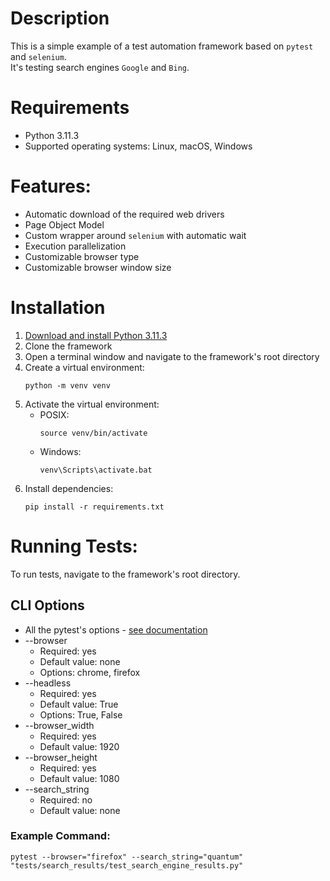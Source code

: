 # Description
This is a simple example of a test automation framework based on `pytest` and `selenium`.  
It's testing search engines `Google` and `Bing`.

# Requirements
- Python 3.11.3
- Supported operating systems: Linux, macOS, Windows

# Features:
- Automatic download of the required web drivers
- Page Object Model
- Custom wrapper around `selenium` with automatic wait
- Execution parallelization
- Customizable browser type
- Customizable browser window size

# Installation
1. [Download and install Python 3.11.3](https://www.python.org/downloads/release/python-3113/)
2. Clone the framework
3. Open a terminal window and navigate to the framework's root directory
4. Create a virtual environment:
    ```commandline 
    python -m venv venv
    ```
5. Activate the virtual environment:
    * POSIX:
      ```commandline 
      source venv/bin/activate
      ```
    * Windows:
      ```commandline 
      venv\Scripts\activate.bat
      ```
6. Install dependencies:
     ```commandline 
     pip install -r requirements.txt
     ```

# Running Tests:
To run tests, navigate to the framework's root directory.

## CLI Options
- All the pytest's options - [see documentation](https://docs.pytest.org/en/6.2.x/usage.html)
- --browser
    - Required: yes
    - Default value: none
    - Options: chrome, firefox
- --headless
    - Required: yes
    - Default value: True
    - Options: True, False
- --browser_width
    - Required: yes
    - Default value: 1920
- --browser_height
    - Required: yes
    - Default value: 1080
- --search_string
    - Required: no
    - Default value: none

### Example Command:
```commandline
pytest --browser="firefox" --search_string="quantum" "tests/search_results/test_search_engine_results.py"
```
